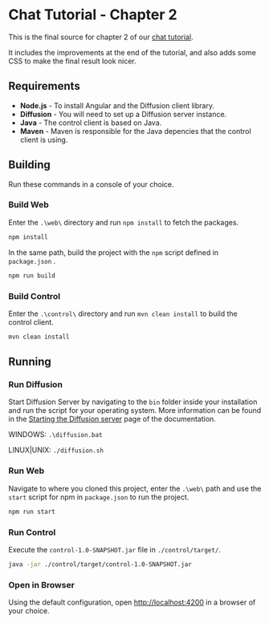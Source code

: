 # Chat Tutorial - Chapter 2

This is the final source for chapter 2 of our [chat tutorial](https://www.pushtechnology.com/blog/creating-a-chat-application-part-1).

It includes the improvements at the end of the tutorial, and also adds some CSS to make the final result look nicer.

## Requirements

* **Node.js** - To install Angular and the Diffusion client library.
* **Diffusion** - You will need to set up a Diffusion server instance.
* **Java** - The control client is based on Java.
* **Maven** - Maven is responsible for the Java depencies that the control client is using.

## Building

Run these commands in a console of your choice.

### Build Web

Enter the `.\web\` directory and run `npm install` to fetch the packages.

``` BASH
npm install
```

In the same path, build the project with the `npm` script defined in `package.json` .

``` BASH
npm run build
```

### Build Control

Enter the `.\control\` directory and run `mvn clean install` to build the control client.

``` BASH
mvn clean install
```

## Running

### Run Diffusion

Start Diffusion Server by navigating to the `bin` folder inside your installation and run the script for your operating system. More information can be found in the [Starting the Diffusion server](https://docs.pushtechnology.com/docs/6.2.0/manual/html/administratorguide/server/starting_basic.html) page of the documentation.

WINDOWS: `.\diffusion.bat`

LINUX|UNIX: `./diffusion.sh`

### Run Web

Navigate to where you cloned this project, enter the `.\web\` path and use the `start` script for npm in `package.json` to run the project.

``` BASH
npm run start
```

### Run Control

Execute the `control-1.0-SNAPSHOT.jar` file in `./control/target/`.

``` BASH
java -jar ./control/target/control-1.0-SNAPSHOT.jar
```

### Open in Browser

Using the default configuration, open [http://localhost:4200](http://localhost:4200) in a browser of your choice.
